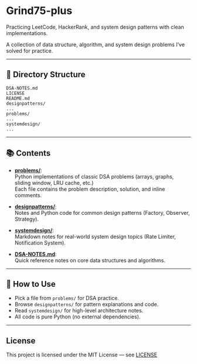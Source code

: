 # Grind75-plus

Practicing LeetCode, HackerRank, and system design patterns with clean implementations.

A collection of data structure, algorithm, and system design problems I’ve solved for practice.

---

## 📁 Directory Structure

```
DSA-NOTES.md
LICENSE
README.md
designpatterns/
...
problems/
...
systemdesign/
...
```

---

## 📚 Contents

- **[problems/](problems/)**:  
  Python implementations of classic DSA problems (arrays, graphs, sliding window, LRU cache, etc.)  
  Each file contains the problem description, solution, and inline comments.

- **[designpatterns/](designpatterns/)**:  
  Notes and Python code for common design patterns (Factory, Observer, Strategy).

- **[systemdesign/](systemdesign/)**:  
  Markdown notes for real-world system design topics (Rate Limiter, Notification System).

- **[DSA-NOTES.md](DSA-NOTES.md)**:  
  Quick reference notes on core data structures and algorithms.

---

## 🚀 How to Use

- Pick a file from `problems/` for DSA practice.
- Browse `designpatterns/` for pattern explanations and code.
- Read `systemdesign/` for high-level architecture notes.
- All code is pure Python (no external dependencies).

---

## License

This project is licensed under the MIT License — see [LICENSE](LICENSE)
